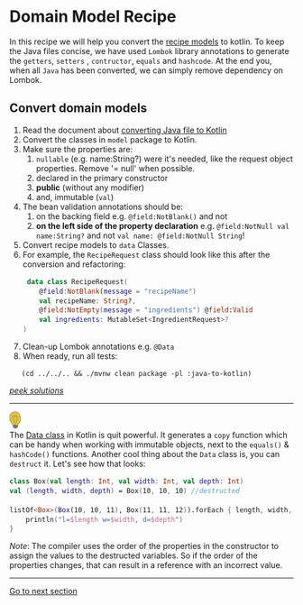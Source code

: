 # Domain Model Recipe

In this recipe we will help you convert
the [recipe models](../../../java-to-kotlin/src/main/java/nl/rabobank/kotlinmovement/recipes/model) to
kotlin. To keep the Java files concise, we have used `Lombok` library annotations to generate the `getters`, `setters`
, `contructor`, `equals` and `hashcode`. At the end you, when all `Java` has been converted, we can simply remove dependency on Lombok.

## Convert domain models

1) Read the document about [converting Java file to Kotlin](CONVERT_JAVA_FILE_TO_KOTLIN.md)
2) Convert the classes in `model` package to Kotlin.
3) Make sure the properties are:
    1) `nullable` (e.g. name:String?) were it's needed, like the request object properties. Remove '= null' when possible.
    2) declared in the primary constructor
    3) **public** (without any modifier)
    4) and, immutable (`val`)
4) The bean validation annotations should be:
    1) on the backing field e.g. `@field:NotBlank()` and not
    2) **on the left side of the property declaration** e.g. `@field:NotNull val name:String?` and not `val name: @field:NotNull String`!
5) Convert recipe models to `data` Classes. 
6) For example, the `RecipeRequest` class should look like this after the conversion and refactoring:
    ```Kotlin
     data class RecipeRequest(
        @field:NotBlank(message = "recipeName")
        val recipeName: String?,
        @field:NotEmpty(message = "ingredients") @field:Valid
        val ingredients: MutableSet<IngredientRequest>?
    )
    ``` 
7) Clean-up Lombok annotations e.g. `@Data`
8) When ready, run all tests:

```shell
   (cd ../../.. && ./mvnw clean package -pl :java-to-kotlin)
 ```

[*peek solutions*](../../../java-to-kotlin-complete/src/main/kotlin/nl/rabobank/kotlinmovement/recipes/model)

--- 
![light-bulb](../../sources/png/light-bulb-xs.png)  
The [Data class](https://kotlinlang.org/docs/data-classes.html) in Kotlin is quit powerful. It generates a `copy`
function which can be handy when working with immutable objects, next to the `equals()` & `hashCode()` functions.
Another cool thing about the `Data` class is, you can `destruct` it. Let's see how that looks:

```kotlin
class Box(val length: Int, val width: Int, val depth: Int)
val (length, width, depth) = Box(10, 10, 10) //destructed

listOf<Box>(Box(10, 10, 11), Box(11, 11, 12)).forEach { length, width, depth -> //destructed in a lambda
    println("l=$length w=$width, d=$depth")
}
```

*Note*: The compiler uses the order of the properties in the constructor to assign the values to the destructed
variables. So if the order of the properties changes, that can result in a reference with an incorrect value.

---

[Go to next section](../3-data/Recipe.md)



